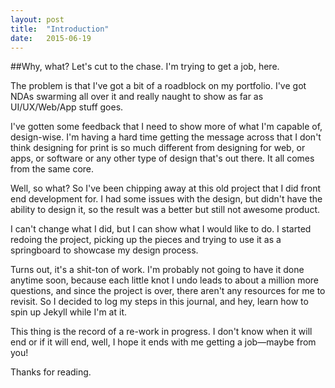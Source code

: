 ```yaml
---
layout: post
title:  "Introduction"
date:   2015-06-19
---
```


##Why, what?
Let's cut to the chase. I'm trying to get a job, here.

The problem is that I've got a bit of a roadblock on my portfolio. I've got NDAs swarming all over it and really naught to show as far as UI/UX/Web/App stuff goes.

I've gotten some feedback that I need to show more of what I'm capable of, design-wise. I'm having a hard time getting the message across that I don't think designing for print is so much different from designing for web, or apps, or software or any other type of design that's out there. It all comes from the same core.

Well, so what? So I've been chipping away at this old project that I did front end development for. I had some issues with the design, but didn't have the ability to design it, so the result was a better but still not awesome product.

I can't change what I did, but I can show what I would like to do. I started redoing the project, picking up the pieces and trying to use it as a springboard to showcase my design process.

Turns out, it's a shit-ton of work. I'm probably not going to have it done anytime soon, because each little knot I undo leads to about a million more questions, and since the project is over, there aren't any resources for me to revisit. So I decided to log my steps in this journal, and hey, learn how to spin up Jekyll while I'm at it.

This thing is the record of a re-work in progress. I don't know when it will end or if it will end, well, I hope it ends with me getting a job—maybe from you!

Thanks for reading.